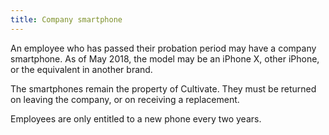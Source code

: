 ```yaml
---
title: Company smartphone
---
```


An employee who has passed their probation period may have a company smartphone. As of May 2018, the model may be an iPhone X, other iPhone, or the equivalent in another brand.

The smartphones remain the property of Cultivate. They must be returned on leaving the company, or on receiving a replacement.

Employees are only entitled to a new phone every two years.
